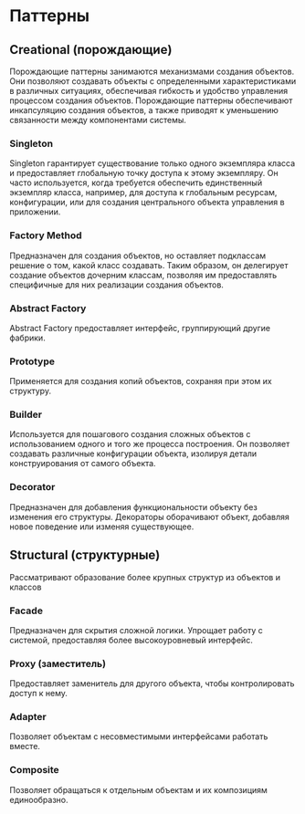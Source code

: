 # Паттерны

## Creational (порождающие)

Порождающие паттерны занимаются механизмами создания объектов.
Они позволяют создавать объекты с определенными характеристиками в различных ситуациях, обеспечивая гибкость и удобство управления процессом создания объектов.
Порождающие паттерны обеспечивают инкапсуляцию создания объектов, а также приводят к уменьшению связанности между компонентами системы.

### Singleton

Singleton гарантирует существование только одного экземпляра класса и предоставляет глобальную точку доступа к этому экземпляру.
Он часто используется, когда требуется обеспечить единственный экземпляр класса, например, для доступа к глобальным ресурсам, конфигурации, или для создания центрального объекта управления в приложении.

### Factory Method

Предназначен для создания объектов, но оставляет подклассам решение о том, какой класс создавать. Таким образом, он делегирует создание объектов дочерним классам, позволяя им предоставлять специфичные для них реализации создания объектов.

### Abstract Factory

Abstract Factory предоставляет интерфейс, группирующий другие фабрики.

### Prototype

Применяется для создания копий объектов, сохраняя при этом их структуру.

### Builder

Используется для пошагового создания сложных объектов с использованием одного и того же процесса построения. Он позволяет создавать различные конфигурации объекта, изолируя детали конструирования от самого объекта.

### Decorator

Предназначен для добавления функциональности объекту без изменения его структуры. Декораторы оборачивают объект, добавляя новое поведение или изменяя существующее.

## Structural (структурные)

Рассматривают образование более крупных структур из объектов и классов

### Facade

Предназначен для скрытия сложной логики. Упрощает работу с системой, предоставляя более высокоуровневый интерфейс.

### Proxy (заместитель)

Предоставляет заменитель для другого объекта, чтобы контролировать доступ к нему.

### Adapter

Позволяет объектам с несовместимыми интерфейсами работать вместе.

### Composite

Позволяет обращаться к отдельным объектам и их композициям единообразно.
